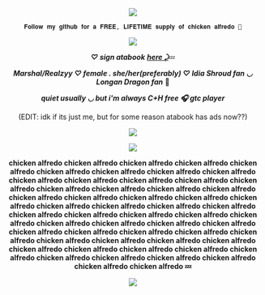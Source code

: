 <p align="Center">
<img src="https://komarev.com/ghpvc/?username=verciless&label=Little+Idia's!&color=0099ff"
  </p>

<p align="center"> <code style="color" : lightskyblue">𝐅𝐨𝐥𝐥𝐨𝐰 𝐦𝐲 𝐠𝐢𝐭𝐡𝐮𝐛 𝐟𝐨𝐫 𝐚 𝐅𝐑𝐄𝐄, 𝐋𝐈𝐅𝐄𝐓𝐈𝐌𝐄 𝐬𝐮𝐩𝐩𝐥𝐲 𝐨𝐟 𝐜𝐡𝐢𝐜𝐤𝐞𝐧 𝐚𝐥𝐟𝐫𝐞𝐝𝐨 🤑</code>  </p>

</p>

<p align="center">
<img src="https://github.com/user-attachments/assets/45a92b90-5eb7-4971-a8ee-58ca601ba361"
  </p>


***<p align="center"> ♡ sign atabook*** ***<a href="https://verciless.atabook.org/">here ⤸</a>***💤 </p>
***<p align="center"> Marshal/Realzyy ♡ female . she/her(preferably) ♡ Idia Shroud fan ◡ Longan Dragon fan*** 🥞 </p>
***<p align="center"> quiet usually ◡ but i'm always C+H free 🎧 gtc player*** </p>
<p align="center">(EDIT: idk if its just me, but for some reason atabook has ads now??)</p>

<p align="center">
<img src="https://github.com/user-attachments/assets/ca46c72c-8d98-499f-a31c-01df24935e77"
</p>

<p align="center">
<img src="https://github.com/user-attachments/assets/74bdb856-d2a9-4445-8c98-5578cb6296ab"
  </p>

**<p align="center"> chicken alfredo chicken alfredo chicken alfredo chicken alfredo chicken alfredo chicken alfredo chicken alfredo chicken alfredo chicken alfredo chicken alfredo chicken alfredo chicken alfredo chicken alfredo chicken alfredo chicken alfredo chicken alfredo chicken alfredo chicken alfredo chicken alfredo chicken alfredo chicken alfredo chicken alfredo chicken alfredo chicken alfredo chicken alfredo chicken alfredo chicken alfredo chicken alfredo chicken alfredo chicken alfredo chicken alfredo chicken alfredo chicken alfredo chicken alfredo chicken alfredo chicken alfredo chicken alfredo chicken alfredo chicken alfredo chicken alfredo chicken alfredo chicken alfredo chicken alfredo chicken alfredo chicken alfredo chicken alfredo chicken alfredo chicken alfredo chicken alfredo chicken alfredo chicken alfredo chicken alfredo chicken alfredo chicken alfredo chicken alfredo chicken alfredo 💤 </p>**

<p align="center">
<img src="https://github.com/user-attachments/assets/ca46c72c-8d98-499f-a31c-01df24935e77"
</p>

